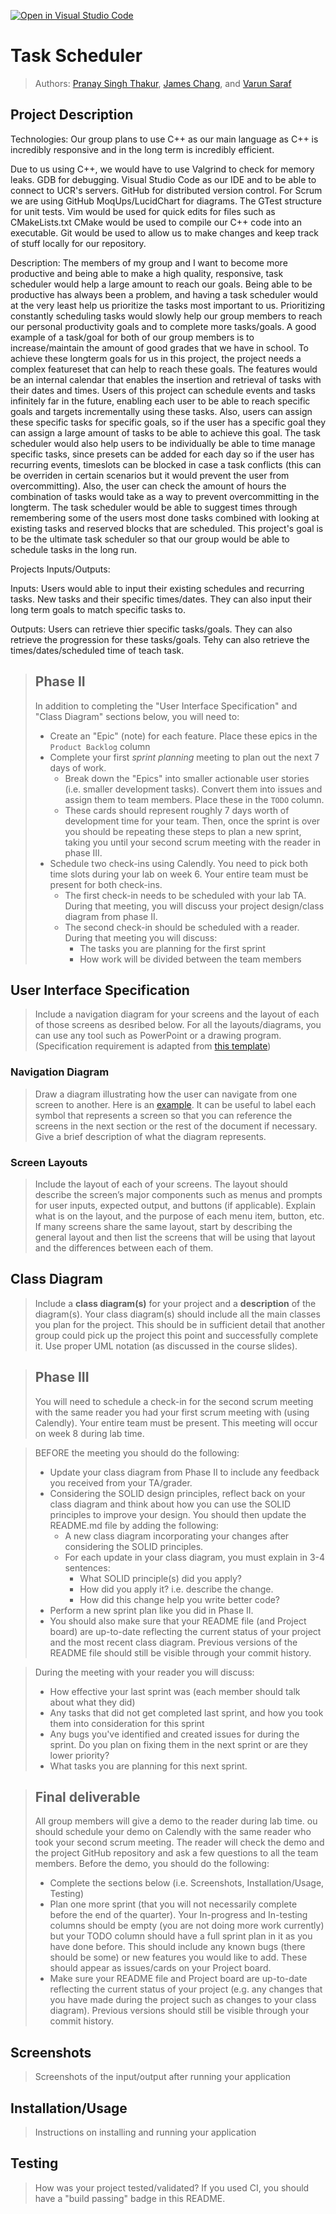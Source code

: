 [![Open in Visual Studio Code](https://classroom.github.com/assets/open-in-vscode-718a45dd9cf7e7f842a935f5ebbe5719a5e09af4491e668f4dbf3b35d5cca122.svg)](https://classroom.github.com/online_ide?assignment_repo_id=10966041&assignment_repo_type=AssignmentRepo)
# Task Scheduler
 
> Authors: [Pranay Singh Thakur](https://github.com/pranay5432), [James Chang](https://github.com/JamesChang039), and [Varun Saraf](https://github.com/varun1724)

## Project Description
Technologies:
 Our group plans to use C++ as our main language as C++ is incredibly responsive and in the long term is incredibly efficient. 
 
Due to us using C++, we would have to use Valgrind to check for memory leaks.
GDB for debugging. 
Visual Studio Code as our IDE and to be able to connect to UCR's servers.
GitHub for distributed version control. 
For Scrum we are using GitHub MoqUps/LucidChart for diagrams. 
The GTest structure for unit tests. 
Vim would be used for quick edits for files such as CMakeLists.txt
CMake would be used to compile our C++ code into an executable.
Git would be used to allow us to make changes and keep track of stuff locally for our repository.

Description:
The members of my group and I want to become more productive and being able to make a high quality, responsive, task scheduler would help a large amount to reach our goals. Being able to be productive has always been a problem, and having a task scheduler would at the very least help us prioritize the tasks most important to us. Prioritizing constantly scheduling tasks would slowly help our group members to reach our personal productivity goals and to complete more tasks/goals. A good example of a task/goal for both of our group members is to increase/maintain the amount of good grades that we have in school. To achieve these longterm goals for us in this project, the project needs a complex featureset that can help to reach these goals. The features would be an internal calendar that enables the insertion and retrieval of tasks with their dates and times. Users of this project can schedule events and tasks infinitely far in the future, enabling each user to be able to reach specific goals and targets incrementally using these tasks. Also, users can assign these specific tasks for specific goals, so if the user has a specific goal they can assign a large amount of tasks to be able to achieve this goal. The task scheduler would also help users to be individually be able to time manage specific tasks, since presets can be added for each day so if the user has recurring events, timeslots can be blocked in case a task conflicts (this can be overriden in certain scenarios but it would prevent the user from overcommitting). Also, the user can check the amount of hours the combination of tasks would take as a way to prevent overcommitting in the longterm. The task scheduler would be able to suggest times through remembering some of the users most done tasks combined with looking at existing tasks and reserved blocks that are scheduled. This project's goal is to be the ultimate task scheduler so that our group would be able to schedule tasks in the long run.

Projects Inputs/Outputs:

Inputs:
Users would able to input their existing schedules and recurring tasks. New tasks and their specific times/dates. They can also input their long term goals to match specific tasks to.

Outputs:
Users can retrieve thier specific tasks/goals. They can also retrieve the progression for these tasks/goals. Tehy can also retrieve the times/dates/scheduled time of teach task.
 > ## Phase II
 > In addition to completing the "User Interface Specification" and "Class Diagram" sections below, you will need to:
 > * Create an "Epic" (note) for each feature. Place these epics in the `Product Backlog` column
 > * Complete your first *sprint planning* meeting to plan out the next 7 days of work.
 >   * Break down the "Epics" into smaller actionable user stories (i.e. smaller development tasks). Convert them into issues and assign them to team members. Place these in the `TODO` column.
 >   * These cards should represent roughly 7 days worth of development time for your team. Then, once the sprint is over you should be repeating these steps to plan a new sprint, taking you until your second scrum meeting with the reader in phase III.
 > * Schedule two check-ins using Calendly. You need to pick both time slots during your lab on week 6. Your entire team must be present for both check-ins.
 >   * The first check-in needs to be scheduled with your lab TA. During that meeting, you will discuss your project design/class diagram from phase II.
 >   * The second check-in should be scheduled with a reader. During that meeting you will discuss:
 >     * The tasks you are planning for the first sprint
 >     * How work will be divided between the team members
## User Interface Specification
 > Include a navigation diagram for your screens and the layout of each of those screens as desribed below. For all the layouts/diagrams, you can use any tool such as PowerPoint or a drawing program. (Specification requirement is adapted from [this template](https://redirect.cs.umbc.edu/~mgrass2/cmsc345/Template_UI.doc))

### Navigation Diagram
> Draw a diagram illustrating how the user can navigate from one screen to another. Here is an [example](https://creately.com/diagram/example/ikfqudv82/user-navigation-diagram-classic?r=v). It can be useful to label each symbol that represents a screen so that you can reference the screens in the next section or the rest of the document if necessary. Give a brief description of what the diagram represents.

### Screen Layouts
> Include the layout of each of your screens. The layout should describe the screen’s major components such as menus and prompts for user inputs, expected output, and buttons (if applicable). Explain what is on the layout, and the purpose of each menu item, button, etc. If many screens share the same layout, start by describing the general layout and then list the screens that will be using that layout and the differences between each of them.

## Class Diagram
 > Include a **class diagram(s)** for your project and a **description** of the diagram(s). Your class diagram(s) should include all the main classes you plan for the project. This should be in sufficient detail that another group could pick up the project this point and successfully complete it. Use proper UML notation (as discussed in the course slides).
 
 > ## Phase III
 > You will need to schedule a check-in for the second scrum meeting with the same reader you had your first scrum meeting with (using Calendly). Your entire team must be present. This meeting will occur on week 8 during lab time.
 
 > BEFORE the meeting you should do the following:
 > * Update your class diagram from Phase II to include any feedback you received from your TA/grader.
 > * Considering the SOLID design principles, reflect back on your class diagram and think about how you can use the SOLID principles to improve your design. You should then update the README.md file by adding the following:
 >   * A new class diagram incorporating your changes after considering the SOLID principles.
 >   * For each update in your class diagram, you must explain in 3-4 sentences:
 >     * What SOLID principle(s) did you apply?
 >     * How did you apply it? i.e. describe the change.
 >     * How did this change help you write better code?
 > * Perform a new sprint plan like you did in Phase II.
 > * You should also make sure that your README file (and Project board) are up-to-date reflecting the current status of your project and the most recent class diagram. Previous versions of the README file should still be visible through your commit history.
 
> During the meeting with your reader you will discuss: 
 > * How effective your last sprint was (each member should talk about what they did)
 > * Any tasks that did not get completed last sprint, and how you took them into consideration for this sprint
 > * Any bugs you've identified and created issues for during the sprint. Do you plan on fixing them in the next sprint or are they lower priority?
 > * What tasks you are planning for this next sprint.

 
 > ## Final deliverable
 > All group members will give a demo to the reader during lab time. ou should schedule your demo on Calendly with the same reader who took your second scrum meeting. The reader will check the demo and the project GitHub repository and ask a few questions to all the team members. 
 > Before the demo, you should do the following:
 > * Complete the sections below (i.e. Screenshots, Installation/Usage, Testing)
 > * Plan one more sprint (that you will not necessarily complete before the end of the quarter). Your In-progress and In-testing columns should be empty (you are not doing more work currently) but your TODO column should have a full sprint plan in it as you have done before. This should include any known bugs (there should be some) or new features you would like to add. These should appear as issues/cards on your Project board.
 > * Make sure your README file and Project board are up-to-date reflecting the current status of your project (e.g. any changes that you have made during the project such as changes to your class diagram). Previous versions should still be visible through your commit history. 
 
 ## Screenshots
 > Screenshots of the input/output after running your application
 ## Installation/Usage
 > Instructions on installing and running your application
 ## Testing
 > How was your project tested/validated? If you used CI, you should have a "build passing" badge in this README.
 
